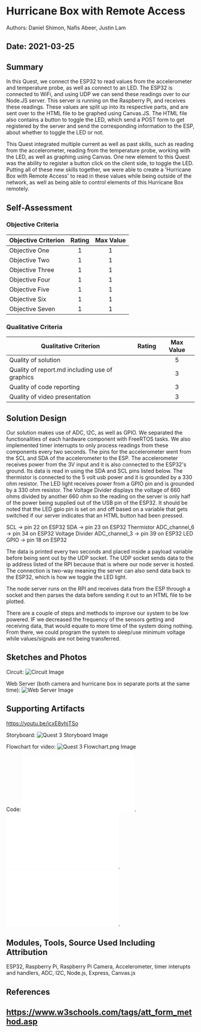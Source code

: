 # Hurricane Box with Remote Access
Authors: Daniel Shimon, Nafis Abeer, Justin Lam

Date: 2021-03-25
-----

## Summary
In this Quest, we connect the ESP32 to read values from the accelerometer and temperature probe, as well as connect to an LED.
The ESP32 is connected to WiFi, and using UDP we can send these readings over to our Node.JS server. This server is running on
the Raspberry Pi, and receives these readings. These values are split up into its respective parts, and are sent over to the HTML
file to be graphed using Canvas.JS. The HTML file also contains a button to toggle the LED, which send a POST form to get registered by the server and send the corresponding information to the ESP, about whether to toggle the LED or not.

This Quest integrated multiple current as well as past skills, such as reading from the accelerometer, reading from the temperature probe, working with the LED, as well as graphing using Canvas. One new element to this Quest was the ability to register a button click on the client side, to toggle the LED. Putting all of these new skills together, we were able to create a 'Hurricane Box with Remote Access' to read in these values while being outside of the network, as well as being able to control elements of this Hurricane Box remotely.

## Self-Assessment

### Objective Criteria

| Objective Criterion | Rating | Max Value  |
|---------------------------------------------|:-----------:|:---------:|
| Objective One | 1 |  1     |
| Objective Two | 1 |  1     |
| Objective Three | 1 |  1     |
| Objective Four | 1 |  1     |
| Objective Five | 1 |  1     |
| Objective Six | 1 |  1     |
| Objective Seven | 1 |  1     |


### Qualitative Criteria

| Qualitative Criterion | Rating | Max Value  |
|---------------------------------------------|:-----------:|:---------:|
| Quality of solution |  |  5     |
| Quality of report.md including use of graphics |  |  3     |
| Quality of code reporting |  |  3     |
| Quality of video presentation |  |  3     |


## Solution Design

Our solution makes use of ADC, I2C, as well as GPIO. We separated the functionalities of each hardware component with FreeRTOS tasks. We also implemented timer interrupts to only process readings from these components every two seconds. The pins for the accelerometer went from the SCL and SDA of the accelerometer to the ESP. The accelerometer receives power from the 3V input and it is also connected to the ESP32's ground. Its data is read in using the SDA and SCL pins listed below. The thermistor is connected to the 5 volt usb power and it is grounded by a 330 ohm resistor. The LED light receives power from a GPIO pin and is grounded by a 330 ohm resistor. The Voltage Divider displays the voltage of 660 ohms divided by another 660 ohm so the reading on the server is only half of the power being supplied out of the USB pin of the ESP32. It should be noted that the LED gpio pin is set on and off based on a variable that gets switched if our server indicates that an HTML button had been pressed.

  SCL -> pin 22 on ESP32
  SDA -> pin 23 on ESP32
  Thermistor ADC_channel_6  -> pin 34 on ESP32
  Voltage Divider ADC_channel_3 -> pin 39 on ESP32
  LED GPIO -> pin 18 on ESP32

The data is printed every two seconds and placed inside a payload variable before being sent out by the UDP socket. The UDP socket sends data to the ip address listed of the RPI because that is where our node server is hosted. The connection is two-way meaning the server can also send data back to the ESP32, which is how we toggle the LED light.

The node server runs on the RPI and receives data from the ESP through a socket and then parses the data before sending it out to an HTML file to be plotted.

There are a couple of steps and methods to improve our system to be low powered. IF we decreased the frequency of the sensors getting and receiving data, that would equate to more time of the system doing nothing. From there, we could program the system to sleep/use minimum voltage while values/signals are not being transferred.

## Sketches and Photos

Circuit:
![Circuit Image](./images/Circuit.png)

Web Server (both camera and hurricane box in separate ports at the same time):
![Web Server Image](./images/Web_Server_Screenshot.png)

## Supporting Artifacts
https://youtu.be/jcxE8yhjTSo

Storyboard:
![Quest 3 Storyboard Image](./images/Quest_3_Storyboard.png)

Flowchart for video:
![Quest 3 Flowchart.png Image](./images/Quest_3_Flowchart.png)

Code:
![udp_client.c Code](./code/udp_client.c).
![node_server.js Code](./code/exp/node_server.js).
![node_server.js Code](./code/exp/testing.html).

## Modules, Tools, Source Used Including Attribution

ESP32,
Raspberry Pi,
Raspberry Pi Camera,
Accelerometer,
timer interupts and handlers,
ADC,
I2C,
Node.js,
Express,
Canvas.js

## References
https://www.w3schools.com/tags/att_form_method.asp
-----
